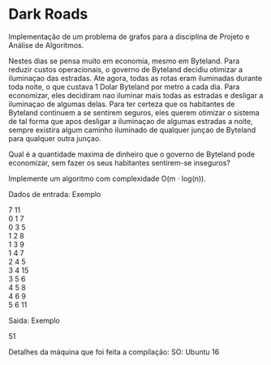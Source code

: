 # Dark Roads
Implementação de um problema de grafos para a disciplina de Projeto e Análise de Algoritmos.

Nestes dias se pensa muito em economia, mesmo em Byteland.
Para reduzir custos operacionais, o governo de Byteland decidiu otimizar a iluminaçao
das estradas. Ate agora, todas as rotas eram iluminadas durante toda noite, o que
custava 1 Dolar Byteland por metro a cada dia. Para economizar, eles decidiram
nao iluminar mais todas as estradas e desligar a iluminaçao de algumas delas.
Para ter certeza que os habitantes de Byteland continuem a se sentirem seguros,
eles querem otimizar o sistema de tal forma que apos desligar a iluminaçao de algumas
estradas a noite, sempre existira algum caminho iluminado de qualquer junçao de
Byteland para qualquer outra junçao.

Qual  é a quantidade maxima de dinheiro que o governo de Byteland pode economizar,
sem fazer os seus habitantes sentirem-se inseguros?

Implemente um algoritmo com complexidade O(m · log(n)).

Dados de entrada: Exemplo


7 11  
0 1 7  
0 3 5  
1 2 8  
1 3 9  
1 4 7  
2 4 5  
3 4 15  
3 5 6  
4 5 8  
4 6 9  
5 6 11  


Saida: Exemplo

51


Detalhes da máquina que foi feita a compilação:
SO: Ubuntu 16
